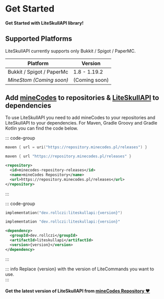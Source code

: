 # Get Started
#### Get Started with LiteSkullAPI library!

## Supported Platforms

LiteSkullAPI currently supports only Bukkit / Spigot / PaperMC.

| Platform                  | Version       |
|---------------------------|---------------|
| Bukkit / Spigot / PaperMc | 1.8 - 1.19.2  |
| _MineStom (Coming soon)_  | (Coming soon) |

## Add <u>mineCodes</u> to repositories & <u>LiteSkullAPI</u> to dependencies

To use LiteSkullAPI you need to add mineCodes to your repositories and LiteSkullAPI to your dependencies.
For Maven, Gradle Groovy and Gradle Kotlin you can find the code below.

::: code-group
```kotlin [Gradle Kotlin]
maven { url = uri("https://repository.minecodes.pl/releases") }
```

```groovy [Gradle Groovy]
maven { url "https://repository.minecodes.pl/releases" }
```

```xml [Maven]
<repository>
  <id>minecodes-repository-releases</id>
  <name>mineCodes Repository</name>
  <url>https://repository.minecodes.pl/releases</url>
</repository>
```
:::

::: code-group
```kotlin [Gradle Kotlin]
implementation("dev.rollczi:liteskullapi:{version}")
```

```groovy [Gradle Groovy]
implementation "dev.rollczi:liteskullapi:{version}"
```

```xml [Maven]
<dependency>
  <groupId>dev.rollczi</groupId>
  <artifactId>liteskullapi</artifactId>
  <version>{version}</version>
</dependency>
```
:::

::: info
Replace {version} with the version of LiteCommands you want to use.<br>
:::

#### Get the latest version of LiteSkullAPI from [mineCodes Repository ❤](https://repository.minecodes.pl/#/releases/dev/rollczi/liteskullapi)